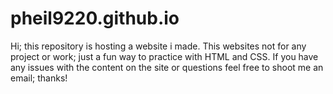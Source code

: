 # pheil9220.github.io

Hi; this repository is hosting a website i made.
This websites not for any project or work; just a fun way to practice with HTML and CSS.
If you have any issues with the content on the site or questions feel free to shoot me an email; thanks!
